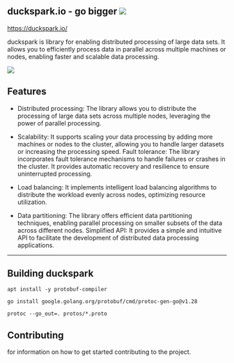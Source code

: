 
## duckspark.io - go bigger ![](https://github.githubassets.com/images/icons/emoji/unicode/1f680.png?v2)

<https://duckspark.io/>  

duckspark is library for enabling distributed processing of large data sets. It allows you to efficiently process data in parallel across multiple machines or nodes, enabling faster and scalable data processing.

[![](https://skillicons.dev/icons?i=go)](https://skillicons.dev) 


##  Features   

- Distributed processing: The library allows you to distribute the processing of large data sets across multiple nodes, leveraging the power of parallel processing.  

- Scalability: It supports scaling your data processing by adding more machines or nodes to the cluster, allowing you to handle larger datasets or increasing the processing speed.
Fault tolerance: The library incorporates fault tolerance mechanisms to handle failures or crashes in the cluster. It provides automatic recovery and resilience to ensure uninterrupted processing.


- Load balancing: It implements intelligent load balancing algorithms to distribute the workload evenly across nodes, optimizing resource utilization.


- Data partitioning: The library offers efficient data partitioning techniques, enabling parallel processing on smaller subsets of the data across different nodes.
Simplified API: It provides a simple and intuitive API to facilitate the development of distributed data processing applications.

----

##  Building duckspark 

``` apt install -y protobuf-compiler ```

``` go install google.golang.org/protobuf/cmd/protoc-gen-go@v1.28 ```

```protoc --go_out=. protos/*.proto```


## Contributing

for information on how to get started contributing to the project.